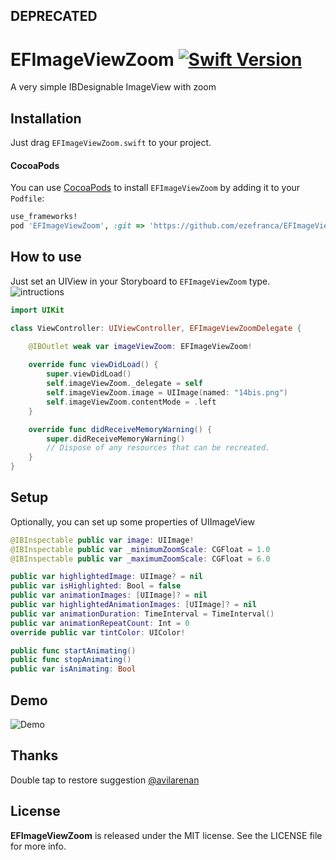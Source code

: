 ## DEPRECATED

# EFImageViewZoom [![Swift Version][swift-image]][swift-url]
A very simple IBDesignable ImageView with zoom

## Installation

Just drag `EFImageViewZoom.swift` to your project.


#### CocoaPods

You can use [CocoaPods](http://cocoapods.org/) to install `EFImageViewZoom` by adding it to your `Podfile`:

```ruby
use_frameworks!
pod 'EFImageViewZoom', :git => 'https://github.com/ezefranca/EFImageViewZoom.git'
```

## How to use
Just set an UIView in your Storyboard to `EFImageViewZoom` type.
![intructions](https://media.giphy.com/media/vEBdiijlgK8BW/giphy.gif)

```swift
import UIKit

class ViewController: UIViewController, EFImageViewZoomDelegate {

    @IBOutlet weak var imageViewZoom: EFImageViewZoom!
    
    override func viewDidLoad() {
        super.viewDidLoad()
        self.imageViewZoom._delegate = self
        self.imageViewZoom.image = UIImage(named: "14bis.png")
        self.imageViewZoom.contentMode = .left
    }

    override func didReceiveMemoryWarning() {
        super.didReceiveMemoryWarning()
        // Dispose of any resources that can be recreated.
    }
}
```

## Setup
Optionally, you can set up some properties of UIImageView

```swift
@IBInspectable public var image: UIImage! 
@IBInspectable public var _minimumZoomScale: CGFloat = 1.0 
@IBInspectable public var _maximumZoomScale: CGFloat = 6.0

public var highlightedImage: UIImage? = nil
public var isHighlighted: Bool = false 
public var animationImages: [UIImage]? = nil
public var highlightedAnimationImages: [UIImage]? = nil 
public var animationDuration: TimeInterval = TimeInterval()
public var animationRepeatCount: Int = 0 
override public var tintColor: UIColor! 

public func startAnimating()
public func stopAnimating()
public var isAnimating: Bool
```

## Demo

![Demo](https://media.giphy.com/media/1zJCGUbqGzJJerkokL/giphy.gif)

## Thanks

Double tap to restore suggestion [@avilarenan](https://github.com/avilarenan)

## License
**EFImageViewZoom** is released under the MIT license. See the LICENSE file for more info.

[swift-image]:https://img.shields.io/badge/swift-4.2-orange.svg
[swift-url]: https://swift.org/
[license-image]: https://img.shields.io/badge/License-MIT-blue.svg
